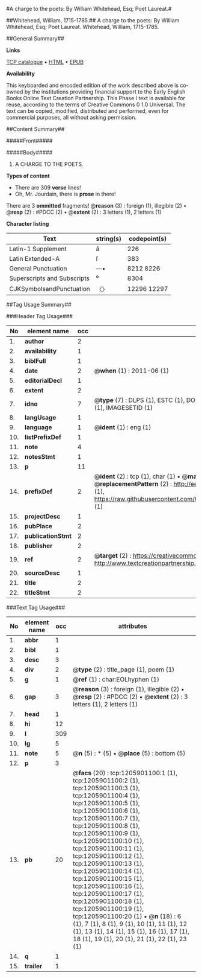 #A charge to the poets: By William Whitehead, Esq; Poet Laureat.#

##Whitehead, William, 1715-1785.##
A charge to the poets: By William Whitehead, Esq; Poet Laureat.
Whitehead, William, 1715-1785.

##General Summary##

**Links**

[TCP catalogue](http://www.ota.ox.ac.uk/tcp/)  • 
[HTML](http://tei.it.ox.ac.uk/tcp/Texts-HTML/free/004/004800238.html)  • 
[EPUB](http://tei.it.ox.ac.uk/tcp/Texts-EPUB/free/004/004800238.epub)

**Availability**

This keyboarded and encoded edition of the
	       work described above is co-owned by the institutions
	       providing financial support to the Early English Books
	       Online Text Creation Partnership. This Phase I text is
	       available for reuse, according to the terms of Creative
	       Commons 0 1.0 Universal. The text can be copied,
	       modified, distributed and performed, even for
	       commercial purposes, all without asking permission.


##Content Summary##

#####Front#####

#####Body#####

1. A CHARGE TO THE POETS.

**Types of content**

  * There are 309 **verse** lines!
  * Oh, Mr. Jourdain, there is **prose** in there!

There are 3 **ommitted** fragments! 
 @__reason__ (3) : foreign (1), illegible (2)  •  @__resp__ (2) : #PDCC (2)  •  @__extent__ (2) : 3 letters (1), 2 letters (1)

**Character listing**


|Text|string(s)|codepoint(s)|
|---|---|---|
|Latin-1 Supplement|â|226|
|Latin Extended-A|ſ|383|
|General Punctuation|—•|8212 8226|
|Superscripts             and Subscripts|⁰|8304|
|CJKSymbolsandPunctuation|〈〉|12296 12297|

##Tag Usage Summary##

###Header Tag Usage###

|No|element name|occ|attributes|
|---|---|---|---|
|1.|__author__|2||
|2.|__availability__|1||
|3.|__biblFull__|1||
|4.|__date__|2| @__when__ (1) : 2011-06 (1)|
|5.|__editorialDecl__|1||
|6.|__extent__|2||
|7.|__idno__|7| @__type__ (7) : DLPS (1), ESTC (1), DOCNO (1), TCP (1), GALEDOCNO (1), CONTENTSET (1), IMAGESETID (1)|
|8.|__langUsage__|1||
|9.|__language__|1| @__ident__ (1) : eng (1)|
|10.|__listPrefixDef__|1||
|11.|__note__|4||
|12.|__notesStmt__|1||
|13.|__p__|11||
|14.|__prefixDef__|2| @__ident__ (2) : tcp (1), char (1)  •  @__matchPattern__ (2) : ([0-9\-]+):([0-9IVX]+) (1), (.+) (1)  •  @__replacementPattern__ (2) : http://eebo.chadwyck.com/downloadtiff?vid=$1&page=$2 (1), https://raw.githubusercontent.com/textcreationpartnership/Texts/master/tcpchars.xml#$1 (1)|
|15.|__projectDesc__|1||
|16.|__pubPlace__|2||
|17.|__publicationStmt__|2||
|18.|__publisher__|2||
|19.|__ref__|2| @__target__ (2) : https://creativecommons.org/publicdomain/zero/1.0/ (1), http://www.textcreationpartnership.org/docs/. (1)|
|20.|__sourceDesc__|1||
|21.|__title__|2||
|22.|__titleStmt__|2||


###Text Tag Usage###

|No|element name|occ|attributes|
|---|---|---|---|
|1.|__abbr__|1||
|2.|__bibl__|1||
|3.|__desc__|3||
|4.|__div__|2| @__type__ (2) : title_page (1), poem (1)|
|5.|__g__|1| @__ref__ (1) : char:EOLhyphen (1)|
|6.|__gap__|3| @__reason__ (3) : foreign (1), illegible (2)  •  @__resp__ (2) : #PDCC (2)  •  @__extent__ (2) : 3 letters (1), 2 letters (1)|
|7.|__head__|1||
|8.|__hi__|12||
|9.|__l__|309||
|10.|__lg__|5||
|11.|__note__|5| @__n__ (5) : * (5)  •  @__place__ (5) : bottom (5)|
|12.|__p__|3||
|13.|__pb__|20| @__facs__ (20) : tcp:1205901100:1 (1), tcp:1205901100:2 (1), tcp:1205901100:3 (1), tcp:1205901100:4 (1), tcp:1205901100:5 (1), tcp:1205901100:6 (1), tcp:1205901100:7 (1), tcp:1205901100:8 (1), tcp:1205901100:9 (1), tcp:1205901100:10 (1), tcp:1205901100:11 (1), tcp:1205901100:12 (1), tcp:1205901100:13 (1), tcp:1205901100:14 (1), tcp:1205901100:15 (1), tcp:1205901100:16 (1), tcp:1205901100:17 (1), tcp:1205901100:18 (1), tcp:1205901100:19 (1), tcp:1205901100:20 (1)  •  @__n__ (18) : 6 (1), 7 (1), 8 (1), 9 (1), 10 (1), 11 (1), 12 (1), 13 (1), 14 (1), 15 (1), 16 (1), 17 (1), 18 (1), 19 (1), 20 (1), 21 (1), 22 (1), 23 (1)|
|14.|__q__|1||
|15.|__trailer__|1||
